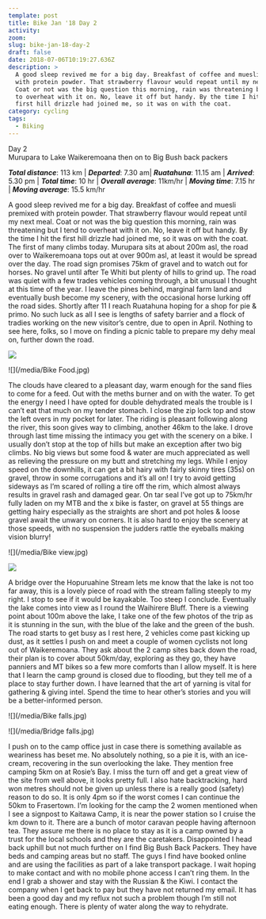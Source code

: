 ```yaml
---
template: post
title: Bike Jan '18 Day 2
activity:
zoom:
slug: bike-jan-18-day-2
draft: false
date: 2018-07-06T10:19:27.636Z
description: >
  A good sleep revived me for a big day. Breakfast of coffee and muesli premixed
  with protein powder. That strawberry flavour would repeat until my next meal.
  Coat or not was the big question this morning, rain was threatening but I tend
  to overheat with it on. No, leave it off but handy. By the time I hit the
  first hill drizzle had joined me, so it was on with the coat.
category: cycling
tags:
  - Biking
---
```

Day 2\
Murupara to Lake Waikeremoana then on to Big Bush back packers

**_Total distance_**: 113 km | **_Departed_**: 7.30 am| **_Ruatahuna_**: 11.15 am | **_Arrived_**: 5.30 pm |
**_Total time_**: 10 hr | **_Overall average_**: 11km/hr | **_Moving time_**: 7.15 hr | **_Moving average_**: 15.5 km/hr

A good sleep revived me for a big day. Breakfast of coffee and muesli premixed with protein powder. That strawberry flavour would repeat until my next meal.
Coat or not was the big question this morning, rain was threatening but I tend to overheat with it on. No, leave it off but handy. By the time I hit the first hill drizzle had joined me, so it was on with the coat. The first of many climbs today. Murupara sits at about 200m asl, the road over to Waikeremoana tops out at over 900m asl, at least it would be spread over the day. The road sign promises 75km of gravel and to watch out for horses.
No gravel until after Te Whiti but plenty of hills to grind up. The road was quiet with a few trades vehicles coming through, a bit unusual I thought at this time of the year. I leave the pines behind, marginal farm land and eventually bush become my scenery, with the occasional horse lurking off the road sides. Shortly after 11 I reach Ruatahuna hoping for a shop for pie & primo. No such luck as all I see is lengths of safety barrier and a flock of tradies working on the new visitor’s centre, due to open in April. Nothing to see here, folks, so I move on finding a picnic table to prepare my dehy meal on, further down the road.

![](/media/Diner.jpg)

![](/media/Bike Food.jpg)

The clouds have cleared to a pleasant day, warm enough for the sand flies to come for a feed. Out with the meths burner and on with the water. To get the energy I need I have opted for double dehydrated meals the trouble is I can’t eat that much on my tender stomach. I close the zip lock top and stow the left overs in my pocket for later. The riding is pleasant following along the river, this soon gives way to climbing, another 46km to the lake. I drove through last time missing the intimacy you get with the scenery on a bike. I usually don’t stop at the top of hills but make an exception after two big climbs. No big views but some food & water are much appreciated as well as relieving the pressure on my butt and stretching my legs. While I enjoy speed on the downhills, it can get a bit hairy with fairly skinny tires (35s) on gravel, throw in some corrugations and it’s all on! I try to avoid getting sideways as I’m scared of rolling a tire off the rim, which almost always results in gravel rash and damaged gear. On tar seal I’ve got up to 75km/hr fully laden on my MTB and the x bike is faster, on gravel at 55 things are getting hairy especially as the straights are short and pot holes & loose gravel await the unwary on corners. It is also hard to enjoy the scenery at those speeds, with no suspension the judders rattle the eyeballs making vision blurry!

![](/media/Bike view.jpg)

![](/media/bike-view-2.jpg)

A bridge over the Hopuruahine Stream lets me know that the lake is not too far away, this is a lovely piece of road with the stream falling steeply to my right. I stop to see if it would be kayakable. Too steep I conclude. Eventually the lake comes into view as I round the Waihirere Bluff. There is a viewing point about 100m above the lake, I take one of the few photos of the trip as it is stunning in the sun, with the blue of the lake and the green of the bush. The road starts to get busy as I rest here, 2 vehicles come past kicking up dust, as it settles I push on and meet a couple of women cyclists not long out of Waikeremoana. They ask about the 2 camp sites back down the road, their plan is to cover about 50km/day, exploring as they go, they have panniers and MT bikes so a few more comforts than I allow myself. It is here that I learn the camp ground is closed due to flooding, but they tell me of a place to stay further down. I have learned that the art of yarning is vital for gathering & giving intel. Spend the time to hear other’s stories and you will be a better-informed person.

![](/media/Bike falls.jpg)

![](/media/Bridge falls.jpg)

I push on to the camp office just in case there is something available as weariness has beset me. No absolutely nothing, so a pie it is, with an ice-cream, recovering in the sun overlooking the lake. They mention free camping 5km on at Rosie’s Bay. I miss the turn off and get a great view of the site from well above, it looks pretty full. I also hate backtracking, hard won metres should not be given up unless there is a really good (safety) reason to do so. It is only 4pm so if the worst comes I can continue the 50km to Frasertown. I’m looking for the camp the 2 women mentioned when I see a signpost to Kaitawa Camp, it is near the power station so I cruise the km down to it. There are a bunch of motor caravan people having afternoon tea. They assure me there is no place to stay as it is a camp owned by a trust for the local schools and they are the caretakers. Disappointed I head back uphill but not much further on I find Big Bush Back Packers. They have beds and camping areas but no staff. The guys I find have booked online and are using the facilities as part of a lake transport package. I wait hoping to make contact and with no mobile phone access I can’t ring them. In the end I grab a shower and stay with the Russian & the Kiwi. I contact the company when I get back to pay but they have not returned my email. It has been a good day and my reflux not such a problem though I’m still not eating enough. There is plenty of water along the way to rehydrate.
